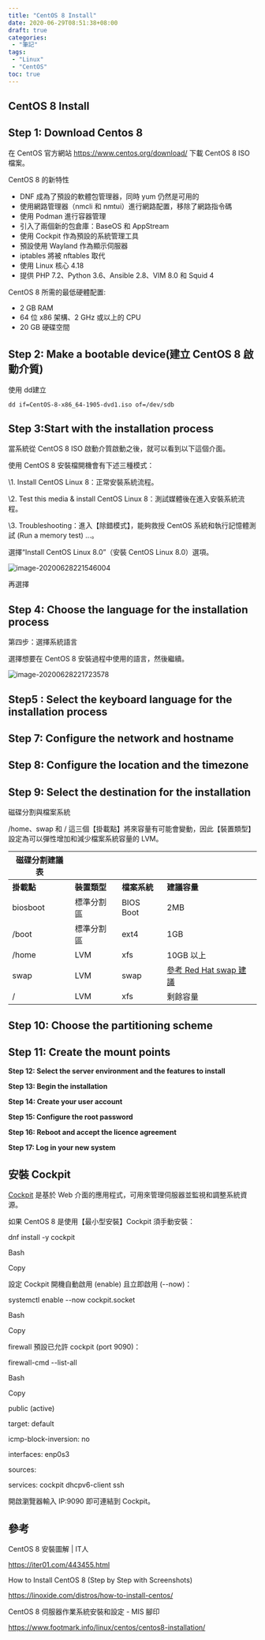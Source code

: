 ```yaml
---
title: "CentOS 8 Install"
date: 2020-06-29T08:51:38+08:00
draft: true
categories:
 - "筆記"
tags:
 - "Linux"
 - "CentOS"
toc: true
---
```


## CentOS 8 Install
<!--more-->


## Step 1: Download Centos 8

在 CentOS 官方網站 https://www.centos.org/download/ 下載 CentOS 8 ISO 檔案。

CentOS 8 的新特性

- DNF 成為了預設的軟體包管理器，同時 yum 仍然是可用的
- 使用網路管理器（nmcli 和 nmtui）進行網路配置，移除了網路指令碼
- 使用 Podman     進行容器管理
- 引入了兩個新的包倉庫：BaseOS 和 AppStream
- 使用     Cockpit 作為預設的系統管理工具
- 預設使用     Wayland 作為顯示伺服器
- iptables 將被 nftables 取代
- 使用 Linux 核心 4.18
- 提供 PHP     7.2、Python 3.6、Ansible 2.8、VIM 8.0 和 Squid 4

CentOS 8 所需的最低硬體配置:

- 2 GB     RAM
- 64 位 x86 架構、2 GHz 或以上的 CPU
- 20 GB 硬碟空間

## Step 2: Make a bootable device(建立 CentOS 8 啟動介質)

使用 dd建立

```
dd if=CentOS-8-x86_64-1905-dvd1.iso of=/dev/sdb
```



## Step 3:Start with the installation process

當系統從 CentOS 8 ISO 啟動介質啟動之後，就可以看到以下這個介面。

使用 CentOS 8 安裝檔開機會有下述三種模式：

\1.   Install CentOS Linux 8：正常安裝系統流程。

\2.   Test this media & install CentOS Linux 8：測試媒體後在進入安裝系統流程。

\3.   Troubleshooting：進入【除錯模式】，能夠救授 CentOS 系統和執行記憶體測試 (Run a memory test) ...。

選擇“Install CentOS Linux 8.0”（安裝 CentOS Linux 8.0）選項。



![image-20200628221546004](C:\Users\Ian\AppData\Roaming\Typora\typora-user-images\image-20200628221546004.png)

再選擇





## Step 4: Choose the language for the installation process

 第四步：選擇系統語言

選擇想要在 CentOS 8 安裝過程中使用的語言，然後繼續。



![image-20200628221723578](C:\Users\Ian\AppData\Roaming\Typora\typora-user-images\image-20200628221723578.png)

## Step5 : Select the keyboard language for the installation process



## Step 7: Configure the network and hostname



## **Step 8: Configure the location and the timezone**





## **Step 9: Select the destination for the installation**

磁碟分割與檔案系統

/home、swap 和 / 這三個【掛載點】將來容量有可能會變動，因此【裝置類型】設定為可以彈性增加和減少檔案系統容量的 LVM。

| 磁碟分割建議表 |              |              |                                                              |
| -------------- | ------------ | ------------ | ------------------------------------------------------------ |
| **掛載點**     | **裝置類型** | **檔案系統** | **建議容量**                                                 |
| biosboot       | 標準分割區   | BIOS Boot    | 2MB                                                          |
| /boot          | 標準分割區   | ext4         | 1GB                                                          |
| /home          | LVM          | xfs          | 10GB 以上                                                    |
| swap           | LVM          | swap         | [參考 Red Hat swap 建議](https://access.redhat.com/documentation/en-us/red_hat_enterprise_linux/8/html/managing_storage_devices/getting-started-with-swap_managing-storage-devices#recommended-system-swap-space_getting-started-with-swap) |
| /              | LVM          | xfs          | 剩餘容量                                                     |

 





## Step 10: Choose the partitioning scheme



## **Step 11: Create the mount points**





**Step 12: Select the server environment and the features to install**



**Step 13: Begin the installation**



**Step 14: Create your user account**



**Step 15: Configure the root password**



**Step 16: Reboot and accept the licence agreement**



**Step 17: Log in your new system**



## 安裝 Cockpit

[Cockpit](https://cockpit-project.org/) 是基於 Web 介面的應用程式，可用來管理伺服器並監視和調整系統資源。

如果 CentOS 8 是使用【最小型安裝】Cockpit 須手動安裝：

dnf install -y cockpit

Bash

Copy

設定 Cockpit 開機自動啟用 (enable) 且立即啟用 (--now)：

systemctl enable --now cockpit.socket

Bash

Copy

firewall 預設已允許 cockpit (port 9090)：

firewall-cmd --list-all

Bash

Copy

public (active)

 target: default

 icmp-block-inversion: no

 interfaces: enp0s3

 sources:

 services: cockpit dhcpv6-client ssh



開啟瀏覽器輸入 IP:9090 即可連結到 Cockpit。

## 參考

CentOS 8 安裝圖解 | IT人

https://iter01.com/443455.html

How to Install CentOS 8 (Step by Step with Screenshots)

https://linoxide.com/distros/how-to-install-centos/

CentOS 8 伺服器作業系統安裝和設定 - MIS 腳印

https://www.footmark.info/linux/centos/centos8-installation/